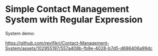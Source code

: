 # Simple Contact Management System with Regular Expression

System demo:

https://github.com/revifikri/Contact-Management-System/assets/102955197/557a408b-fb9e-4028-b7d5-d686406a99dc
